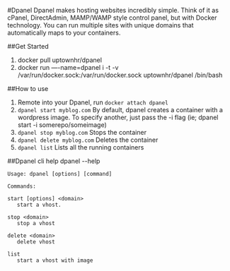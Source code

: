 #Dpanel
Dpanel makes hosting websites incredibly simple.
Think of it as cPanel, DirectAdmin, MAMP/WAMP style control panel, but with Docker technology. 
You can run multiple sites with unique domains that automatically maps to your containers.


##Get Started
1. docker pull uptownhr/dpanel
2. docker run —-name=dpanel i -t -v /var/run/docker.sock:/var/run/docker.sock uptownhr/dpanel /bin/bash

##How to use
1. Remote into your Dpanel, run ```docker attach dpanel```
2. ```dpanel start myblog.com```
By default, dpanel creates a container with a wordpress image.
To specify another, just pass the -i flag (ie; dpanel start -i somerepo/someimage)
3. ```dpanel stop myblog.com```
Stops the container
4. ```dpanel delete myblog.com```
Deletes the container
5. ```dpanel list```
Lists all the running containers

##Dpanel cli help
    dpanel --help
  
    Usage: dpanel [options] [command]

    Commands:
    
    start [options] <domain>
       start a vhost.        
    
    stop <domain>
       stop a vhost

    delete <domain>
       delete vhost

    list
       start a vhost with image

